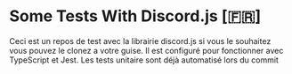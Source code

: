 # Some Tests With Discord.js [🇫🇷]

Ceci est un repos de test avec la librairie discord.js si vous le souhaitez vous pouvez le clonez a votre guise. Il est configuré pour fonctionner avec TypeScript et Jest. Les tests unitaire sont déjà automatisé lors du commit
